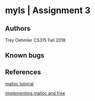 # myls | Assignment 3

## Authors
Trey Oehmler 
CS315 Fall 2018

## Known bugs


## References

[malloc tutorial](https://danluu.com/malloc-tutorial/) 

[implementing malloc and free](https://medium.com/@andrestc/implementing-malloc-and-free-ba7e7704a473)


